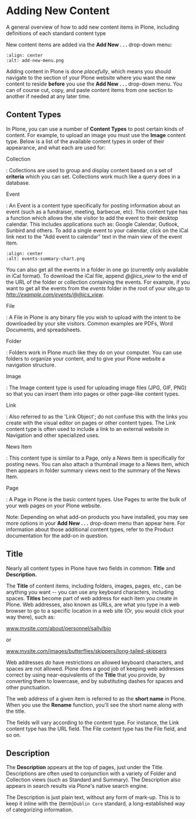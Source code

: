 # Adding New Content

A general overview of how to add new content items in Plone, including definitions of each standard content type

New content items are added via the **Add New . . .** drop-down menu:

```{figure} ../../_robot/adding-content_add-menu.png
:align: center
:alt: add-new-menu.png
```

Adding content in Plone is done *placefully*, which means you should navigate to the section of your Plone website where you want the new content to reside **before** you use the **Add New . . .** drop-down menu.
You can of course cut, copy, and paste content items from one section to another if needed at any later time.

## Content Types

In Plone, you can use a number of **Content Types** to post certain kinds of content.
For example, to upload an image you must use the **Image** content type.
Below is a list of the available content types in order of their appearance, and what each are used for:

Collection

: Collections are used to group and display content based on a set of **criteria** which you can set. Collections work much like a query does in a database.

Event

: An Event is a content type specifically for posting information about an event (such as a fundraiser, meeting, barbecue, etc).
  This content type has a function which allows the site visitor to add the event to their desktop calendar. This includes applications such as: Google Calendar, Outlook, Sunbird and others.
  To add a single event to your calendar, click on the iCal link next to the "Add event to calendar" text in the main view of the event item.

  ```{figure} ../../_static/events-summary-chart.png
  :align: center
  :alt: events-summary-chart.png
  ```

  You can also get all the events in a folder in one go (currently only available in iCal format).
  To download the iCal file, append *@@ics_view* to the end of the URL of the folder or collection containing the events.
  For example, if you want to get all the events from the *events* folder in the root of your site,go to *http://example.com/events/@@ics_view*.

File

: A File in Plone is any binary file you wish to upload with the intent to be downloaded by your site visitors. Common examples are PDFs, Word Documents, and spreadsheets.

Folder

: Folders work in Plone much like they do on your computer. You can use folders to organize your content, and to give your Plone website a navigation structure.

Image

: The Image content type is used for uploading image files (JPG, GIF, PNG) so that you can insert them into pages or other page-like content types.

Link

: Also referred to as the 'Link Object'; do not confuse this with the links you create with the visual editor on pages or other content types.
  The Link content type is often used to include a link to an external website in Navigation and other specialized uses.

News Item

: This content type is similar to a Page, only a News Item is specifically for posting news.
  You can also attach a thumbnail image to a News Item, which then appears in folder summary views next to the summary of the News Item.

Page

: A Page in Plone is the basic content types.
  Use Pages to write the bulk of your web pages on your Plone website.

Note: Depending on what add-on products you have installed, you may see more options in your **Add New . . .** drop-down menu than appear here.
For information about those additional content types, refer to the Product documentation for the add-on in question.

## Title

Nearly all content types in Plone have two fields in common: **Title** and **Description.**

The **Title** of content items, including folders, images, pages, etc., can be anything you want -- you can use any keyboard characters, including spaces.
**Titles** become part of web address for each item you create in Plone.
Web addresses, also known as URLs, are what you type in a web browser to go to a specific location in a web site (Or, you would click your way there), such as:

www.mysite.com/about/personnel/sally/bio

or

www.mysite.com/images/butterflies/skippers/long-tailed-skippers

Web addresses *do* have restrictions on allowed keyboard characters, and spaces are not allowed.
Plone does a good job of keeping web addresses correct by using near-equivalents of the **Title** that you provide, by converting them to lowercase, and by substituting dashes for spaces and
other punctuation.

The web address of a given item is referred to as the **short name** in Plone.
When you use the **Rename** function, you'll see the short name along with the title.

The fields will vary according to the content type.
For instance, the Link content type has the URL field.
The File content type has the File field, and so on.

## Description

The **Description** appears at the top of pages, just under the Title.
Descriptions are often used to conjunction with a variety of Folder and Collection views (such as Standard and Summary).
The Description also appears in search results via Plone's native search engine.

The Description is just plain text, without any form of mark-up. This is to keep it inline with the {term}`Dublin Core` standard, a long-established way of categorizing information.
